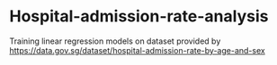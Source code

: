 # Hospital-admission-rate-analysis
Training linear regression models on dataset provided by https://data.gov.sg/dataset/hospital-admission-rate-by-age-and-sex
